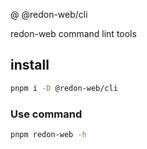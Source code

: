 @ @redon-web/cli

redon-web command lint tools

## install

```bash
pnpm i -D @redon-web/cli
```

### Use command

```bash
pnpm redon-web -h
```
